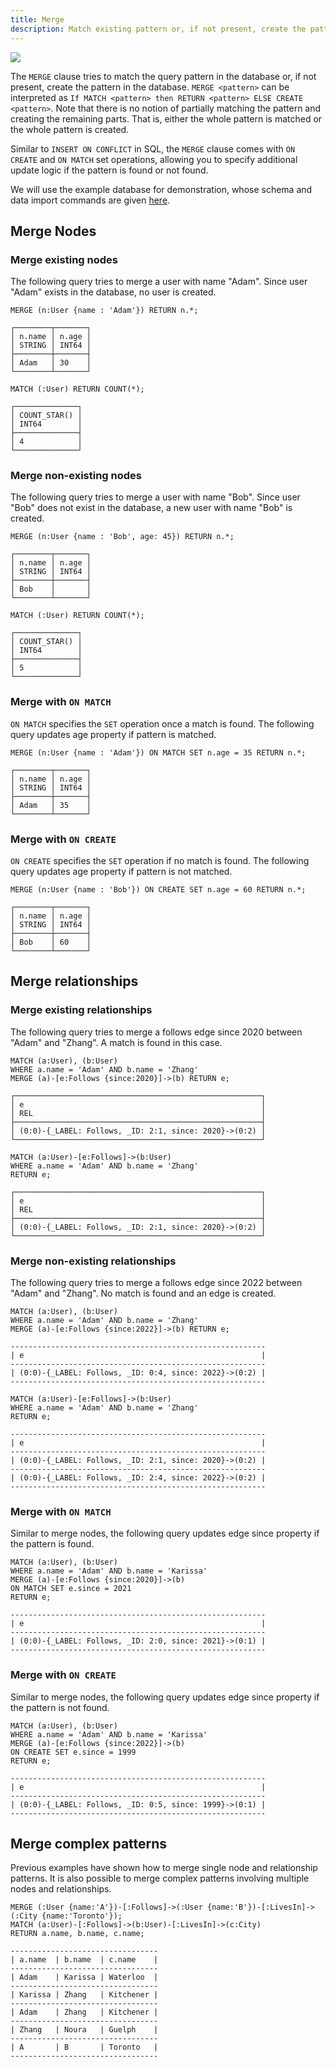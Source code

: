 ```yaml
---
title: Merge
description: Match existing pattern or, if not present, create the pattern.
---
```


![](/img/running-example.png)

The `MERGE` clause tries to match the query pattern in the database or, if not present, create the pattern in the database. `MERGE <pattern>` can be interpreted as `If MATCH <pattern> then RETURN <pattern> ELSE CREATE <pattern>`. Note that there is no notion of partially matching the pattern and creating the remaining parts. That is, either the whole pattern is matched or the whole pattern is created.

Similar to `INSERT ON CONFLICT` in SQL, the `MERGE` clause comes with `ON CREATE` and `ON MATCH` set operations, allowing you to specify additional update logic if the pattern is found or not found.

We will use the example database for demonstration, whose schema and data import commands are given [here](/cypher/data-manipulation-clauses/example-database).

## Merge Nodes

### Merge existing nodes
The following query tries to merge a user with name "Adam". Since user "Adam" exists in the database, no user is created.
```cypher
MERGE (n:User {name : 'Adam'}) RETURN n.*;
```
```
┌────────┬───────┐
│ n.name │ n.age │
│ STRING │ INT64 │
├────────┼───────┤
│ Adam   │ 30    │
└────────┴───────┘
```

```cypher
MATCH (:User) RETURN COUNT(*);
```
```
┌──────────────┐
│ COUNT_STAR() │
│ INT64        │
├──────────────┤
│ 4            │
└──────────────┘
```

### Merge non-existing nodes
The following query tries to merge a user with name "Bob". Since user "Bob" does not exist in the database, a new user with name "Bob" is created.
```cypher
MERGE (n:User {name : 'Bob', age: 45}) RETURN n.*;
```
```
┌────────┬───────┐
│ n.name │ n.age │
│ STRING │ INT64 │
├────────┼───────┤
│ Bob    │       │
└────────┴───────┘
```

```cypher
MATCH (:User) RETURN COUNT(*);
```
```
┌──────────────┐
│ COUNT_STAR() │
│ INT64        │
├──────────────┤
│ 5            │
└──────────────┘
```

### Merge with `ON MATCH`
`ON MATCH` specifies the `SET` operation once a match is found. The following query updates age property if pattern is matched.
```cypher
MERGE (n:User {name : 'Adam'}) ON MATCH SET n.age = 35 RETURN n.*;
```
```
┌────────┬───────┐
│ n.name │ n.age │
│ STRING │ INT64 │
├────────┼───────┤
│ Adam   │ 35    │
└────────┴───────┘
```

### Merge with `ON CREATE`
`ON CREATE` specifies the `SET` operation if no match is found. The following query updates age property if pattern is not matched.
```cypher
MERGE (n:User {name : 'Bob'}) ON CREATE SET n.age = 60 RETURN n.*;
```
```
┌────────┬───────┐
│ n.name │ n.age │
│ STRING │ INT64 │
├────────┼───────┤
│ Bob    │ 60    │
└────────┴───────┘
```

## Merge relationships

### Merge existing relationships
The following query tries to merge a follows edge since 2020 between "Adam" and "Zhang". A match is found in this case.
```cypher
MATCH (a:User), (b:User) 
WHERE a.name = 'Adam' AND b.name = 'Zhang' 
MERGE (a)-[e:Follows {since:2020}]->(b) RETURN e;
```
```
┌───────────────────────────────────────────────────────┐
│ e                                                     │
│ REL                                                   │
├───────────────────────────────────────────────────────┤
│ (0:0)-{_LABEL: Follows, _ID: 2:1, since: 2020}->(0:2) │
└───────────────────────────────────────────────────────┘
```
```cypher
MATCH (a:User)-[e:Follows]->(b:User) 
WHERE a.name = 'Adam' AND b.name = 'Zhang' 
RETURN e;
```
```
┌───────────────────────────────────────────────────────┐
│ e                                                     │
│ REL                                                   │
├───────────────────────────────────────────────────────┤
│ (0:0)-{_LABEL: Follows, _ID: 2:1, since: 2020}->(0:2) │
└───────────────────────────────────────────────────────┘
```

### Merge non-existing relationships
The following query tries to merge a follows edge since 2022 between "Adam" and "Zhang". No match is found and an edge is created.
```cypher
MATCH (a:User), (b:User) 
WHERE a.name = 'Adam' AND b.name = 'Zhang' 
MERGE (a)-[e:Follows {since:2022}]->(b) RETURN e;
```
```
---------------------------------------------------------
| e                                                     |
---------------------------------------------------------
| (0:0)-{_LABEL: Follows, _ID: 0:4, since: 2022}->(0:2) |
---------------------------------------------------------
```

```cypher
MATCH (a:User)-[e:Follows]->(b:User) 
WHERE a.name = 'Adam' AND b.name = 'Zhang' 
RETURN e;
```
```
---------------------------------------------------------
| e                                                     |
---------------------------------------------------------
| (0:0)-{_LABEL: Follows, _ID: 2:1, since: 2020}->(0:2) |
---------------------------------------------------------
| (0:0)-{_LABEL: Follows, _ID: 2:4, since: 2022}->(0:2) |
---------------------------------------------------------
```

### Merge with `ON MATCH`
Similar to merge nodes, the following query updates edge since property if the pattern is found.
```cypher
MATCH (a:User), (b:User) 
WHERE a.name = 'Adam' AND b.name = 'Karissa' 
MERGE (a)-[e:Follows {since:2020}]->(b) 
ON MATCH SET e.since = 2021
RETURN e;
```
```
---------------------------------------------------------
| e                                                     |
---------------------------------------------------------
| (0:0)-{_LABEL: Follows, _ID: 2:0, since: 2021}->(0:1) |
---------------------------------------------------------
```

### Merge with `ON CREATE`
Similar to merge nodes, the following query updates edge since property if the pattern is not found.
```cypher
MATCH (a:User), (b:User) 
WHERE a.name = 'Adam' AND b.name = 'Karissa' 
MERGE (a)-[e:Follows {since:2022}]->(b) 
ON CREATE SET e.since = 1999
RETURN e;
```
```
---------------------------------------------------------
| e                                                     |
---------------------------------------------------------
| (0:0)-{_LABEL: Follows, _ID: 0:5, since: 1999}->(0:1) |
---------------------------------------------------------
```

## Merge complex patterns
Previous examples have shown how to merge single node and relationship patterns.
It is also possible to merge complex patterns involving multiple nodes and relationships. 

```cypher
MERGE (:User {name:'A'})-[:Follows]->(:User {name:'B'})-[:LivesIn]->(:City {name:'Toronto'});
MATCH (a:User)-[:Follows]->(b:User)-[:LivesIn]->(c:City)
RETURN a.name, b.name, c.name;
```
```
---------------------------------
| a.name  | b.name  | c.name    |
---------------------------------
| Adam    | Karissa | Waterloo  |
---------------------------------
| Karissa | Zhang   | Kitchener |
---------------------------------
| Adam    | Zhang   | Kitchener |
---------------------------------
| Zhang   | Noura   | Guelph    |
---------------------------------
| A       | B       | Toronto   |
---------------------------------
```

